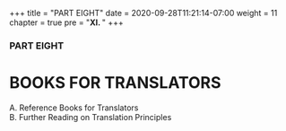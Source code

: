 +++
title = "PART EIGHT"
date = 2020-09-28T11:21:14-07:00
weight = 11
chapter = true
pre = "<b>XI. </b>"
+++

### PART EIGHT

# BOOKS FOR TRANSLATORS

A. Reference Books for Translators   
B. Further Reading on Translation Principles